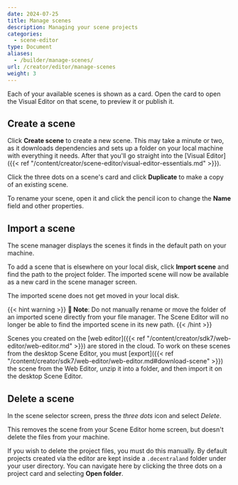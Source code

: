 ```yaml
---
date: 2024-07-25
title: Manage scenes
description: Managing your scene projects
categories:
  - scene-editor
type: Document
aliases:
  - /builder/manage-scenes/
url: /creator/editor/manage-scenes
weight: 3
---
```


Each of your available scenes is shown as a card. Open the card to open the Visual Editor on that scene, to preview it or publish it.

## Create a scene

Click **Create scene** to create a new scene. This may take a minute or two, as it downloads dependencies and sets up a folder on your local machine with everything it needs. After that you'll go straight into the [Visual Editor]({{< ref "/content/creator/scene-editor/visual-editor-essentials.md" >}}).

Click the three dots on a scene's card and click **Duplicate** to make a copy of an existing scene.

<!-- TODO future:
create from template -->

To rename your scene, open it and click the pencil icon to change the **Name** field and other properties.

## Import a scene

The scene manager displays the scenes it finds in the default path on your machine.

To add a scene that is elsewhere on your local disk, click **Import scene** and find the path to the project folder. The imported scene will now be available as a new card in the scene manager screen.

The imported scene does not get moved in your local disk.

{{< hint warning >}}
**📔 Note**: Do not manually rename or move the folder of an imported scene directly from your file manager. The Scene Editor will no longer be able to find the imported scene in its new path.
{{< /hint >}}

Scenes you created on the [web editor]({{< ref "/content/creator/sdk7/web-editor/web-editor.md" >}}) are stored in the cloud. To work on these scenes from the desktop Scene Editor, you must [export]({{< ref "/content/creator/sdk7/web-editor/web-editor.md#download-scene" >}}) the scene from the Web Editor, unzip it into a folder, and then import it on the desktop Scene Editor.

## Delete a scene

In the scene selector screen, press the _three dots_ icon and select _Delete_.

This removes the scene from your Scene Editor home screen, but doesn't delete the files from your machine.

If you wish to delete the project files, you must do this manually. By default projects created via the editor are kept inside a `.decentraland` folder under your user directory. You can navigate here by clicking the three dots on a project card and selecting **Open folder**.

<!-- TODO: Your scenes are all stored locally on your disk
You can change the directory?

Advanced recommendation: upload your scene to a repo?



-->
<!-- TODO:
future: update and manage dependencies -->
